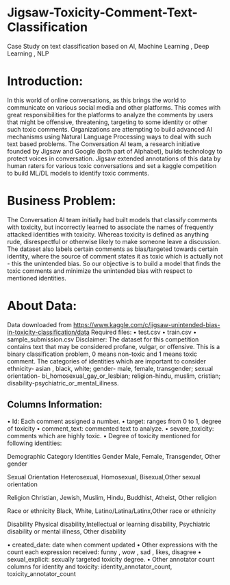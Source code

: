 # Jigsaw-Toxicity-Comment-Text-Classification
Case Study on text classification based on AI, Machine Learning , Deep Learning , NLP


# Introduction:
In this world of online conversations, as this brings the world to communicate on various social media and other platforms. This comes with great responsibilities for the platforms to analyze the comments by users that might be offensive, threatening, targeting to some identity or other such toxic comments. Organizations are attempting to build advanced AI mechanisms using Natural Language Processing ways to deal with such text based problems.
The Conversation AI team, a research initiative founded by Jigsaw and Google (both part of Alphabet), builds technology to protect voices in conversation. Jigsaw extended annotations of this data by human raters for various toxic conversations and set a kaggle competition to build ML/DL models to identify toxic comments.  

# Business Problem:
The Conversation AI team initially had built models that classify comments with toxicity, but incorrectly learned to associate the names of frequently attacked identities with toxicity. Whereas toxicity is defined as anything rude, disrespectful or otherwise likely to make someone leave a discussion. The dataset also labels certain comments as bias/targeted towards certain identity, where the source of comment states it as toxic which is actually not - this the unintended bias. So our objective is to build a model that finds the toxic comments and minimize the unintended bias with respect to mentioned identities.

# About Data:

Data downloaded from  https://www.kaggle.com/c/jigsaw-unintended-bias-in-toxicity-classification/data
Required files:
•	test.csv
•	train.csv
•	sample_submission.csv
Disclaimer: The dataset for this competition contains text that may be considered profane, vulgar, or offensive. 
This is a binary classification problem, 0 means non-toxic and 1 means toxic comment. The categories of identities which are important to consider ethnicity- asian , black, white; gender- male, female, transgender; sexual orientation- bi_homosexual_gay_or_lesbian; religion-hindu, muslim, cristian; disability-psychiatric_or_mental_illness. 
## Columns Information:
•	Id: Each comment assigned a number.
•	target: ranges from 0 to 1, degree of toxicity
•	comment_text: commented text to analyze.
•	severe_toxicity: comments which are highly toxic.
•	Degree of toxicity mentioned for following identities:

Demographic Category	                     Identities
Gender	                                   Male, Female, Transgender, Other gender

Sexual Orientation	                       Heterosexual, Homosexual, Bisexual,Other sexual orientation

Religion	                                 Christian, Jewish, Muslim, Hindu, Buddhist, Atheist, Other religion

Race or ethnicity	                         Black, White, Latino/Latina/Latinx,Other race or ethnicity

Disability	                               Physical disability,Intellectual or learning disability, Psychiatric disability or mental illness, Other disability

•	created_date: date when comment updated
•	Other expressions with the count each expression received: funny , wow , sad , likes, disagree
•	sexual_explicit: sexually targeted toxicity degree.
•	Other annotator count columns for identity and toxicity: identity_annotator_count, toxicity_annotator_count

